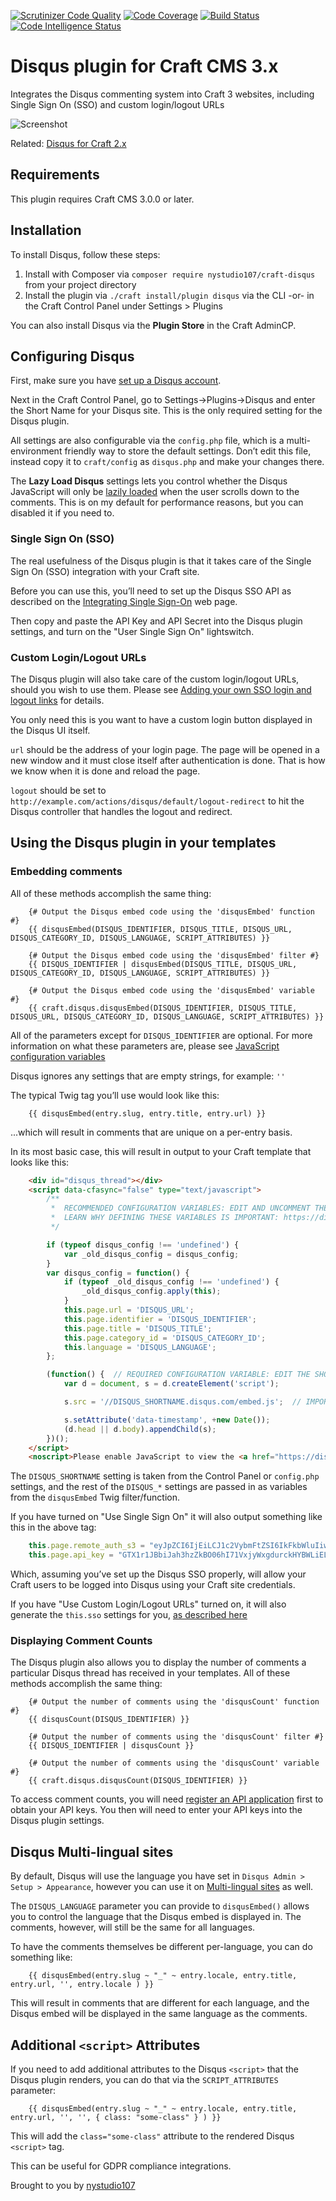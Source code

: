 [![Scrutinizer Code Quality](https://scrutinizer-ci.com/g/nystudio107/craft-disqus/badges/quality-score.png?b=v1)](https://scrutinizer-ci.com/g/nystudio107/craft-disqus/?branch=v1) [![Code Coverage](https://scrutinizer-ci.com/g/nystudio107/craft-disqus/badges/coverage.png?b=v1)](https://scrutinizer-ci.com/g/nystudio107/craft-disqus/?branch=v1) [![Build Status](https://scrutinizer-ci.com/g/nystudio107/craft-disqus/badges/build.png?b=v1)](https://scrutinizer-ci.com/g/nystudio107/craft-disqus/build-status/v1) [![Code Intelligence Status](https://scrutinizer-ci.com/g/nystudio107/craft-disqus/badges/code-intelligence.svg?b=v1)](https://scrutinizer-ci.com/code-intelligence)

# Disqus plugin for Craft CMS 3.x

Integrates the Disqus commenting system into Craft 3 websites, including Single Sign On (SSO) and custom login/logout URLs

![Screenshot](./resources/img/plugin-logo.png)

Related: [Disqus for Craft 2.x](https://github.com/nystudio107/disqus)

## Requirements

This plugin requires Craft CMS 3.0.0 or later.

## Installation

To install Disqus, follow these steps:

1. Install with Composer via `composer require nystudio107/craft-disqus` from your project directory
2. Install the plugin via `./craft install/plugin disqus` via the CLI -or- in the Craft Control Panel under Settings > Plugins

You can also install Disqus via the **Plugin Store** in the Craft AdminCP.

## Configuring Disqus

First, make sure you have [set up a Disqus account](https://disqus.com/websites/).

Next in the Craft Control Panel, go to Settings->Plugins->Disqus and enter the Short Name for your Disqus site.  This is the only required setting for the Disqus plugin.

All settings are also configurable via the `config.php` file, which is a multi-environment friendly way to store the default settings.  Don’t edit this file, instead copy it to `craft/config` as `disqus.php` and make your changes there.

The **Lazy Load Disqus** settings lets you control whether the Disqus JavaScript will only be [lazily loaded](https://www.samclarke.com/lazy-loading-disqus/) when the user scrolls down to the comments. This is on my default for performance reasons, but you can disabled it if you need to.

### Single Sign On (SSO)

The real usefulness of the Disqus plugin is that it takes care of the Single Sign On (SSO) integration with your Craft site.

Before you can use this, you’ll need to set up the Disqus SSO API as described on the [Integrating Single Sign-On](https://help.disqus.com/customer/portal/articles/236206-integrating-single-sign-on) web page.

Then copy and paste the API Key and API Secret into the Disqus plugin settings, and turn on the "User Single Sign On" lightswitch.

### Custom Login/Logout URLs

The Disqus plugin will also take care of the custom login/logout URLs, should you wish to use them.  Please see [Adding your own SSO login and logout links](https://help.disqus.com/customer/portal/articles/236206-integrating-single-sign-on#sso-login) for details.

You only need this is you want to have a custom login button displayed in the Disqus UI itself.  

`url` should be the address of your login page. The page will be opened in a new window and it must close itself after authentication is done. That is how we know when it is done and reload the page.

`logout` should be set to `http://example.com/actions/disqus/default/logout-redirect` to hit the Disqus controller that handles the logout and redirect.

## Using the Disqus plugin in your templates

### Embedding comments

All of these methods accomplish the same thing:

```twig
    {# Output the Disqus embed code using the 'disqusEmbed' function #}
    {{ disqusEmbed(DISQUS_IDENTIFIER, DISQUS_TITLE, DISQUS_URL, DISQUS_CATEGORY_ID, DISQUS_LANGUAGE, SCRIPT_ATTRIBUTES) }}

    {# Output the Disqus embed code using the 'disqusEmbed' filter #}
    {{ DISQUS_IDENTIFIER | disqusEmbed(DISQUS_TITLE, DISQUS_URL, DISQUS_CATEGORY_ID, DISQUS_LANGUAGE, SCRIPT_ATTRIBUTES) }}

    {# Output the Disqus embed code using the 'disqusEmbed' variable #}
    {{ craft.disqus.disqusEmbed(DISQUS_IDENTIFIER, DISQUS_TITLE, DISQUS_URL, DISQUS_CATEGORY_ID, DISQUS_LANGUAGE, SCRIPT_ATTRIBUTES) }}
```

All of the parameters except for `DISQUS_IDENTIFIER` are optional.  For more information on what these parameters are, please see [JavaScript configuration variables](https://help.disqus.com/customer/portal/articles/472098-javascript-configuration-variables)

Disqus ignores any settings that are empty strings, for example: `''`

The typical Twig tag you’ll use would look like this:

```twig
    {{ disqusEmbed(entry.slug, entry.title, entry.url) }}
```

...which will result in comments that are unique on a per-entry basis.

In its most basic case, this will result in output to your Craft template that looks like this:

```html
    <div id="disqus_thread"></div>
    <script data-cfasync="false" type="text/javascript">
        /**
         *  RECOMMENDED CONFIGURATION VARIABLES: EDIT AND UNCOMMENT THE SECTION BELOW TO INSERT DYNAMIC VALUES FROM YOUR PLATFORM OR CMS.
         *  LEARN WHY DEFINING THESE VARIABLES IS IMPORTANT: https://disqus.com/admin/universalcode/#configuration-variables
         */

        if (typeof disqus_config !== 'undefined') {
            var _old_disqus_config = disqus_config;
        }
        var disqus_config = function() {
            if (typeof _old_disqus_config !== 'undefined') {
                _old_disqus_config.apply(this);
            }
            this.page.url = 'DISQUS_URL';
            this.page.identifier = 'DISQUS_IDENTIFIER';
            this.page.title = 'DISQUS_TITLE';
            this.page.category_id = 'DISQUS_CATEGORY_ID';
            this.language = 'DISQUS_LANGUAGE';
        };

        (function() {  // REQUIRED CONFIGURATION VARIABLE: EDIT THE SHORTNAME BELOW
            var d = document, s = d.createElement('script');

            s.src = '//DISQUS_SHORTNAME.disqus.com/embed.js';  // IMPORTANT: Replace EXAMPLE with your forum shortname!

            s.setAttribute('data-timestamp', +new Date());
            (d.head || d.body).appendChild(s);
        })();
    </script>
    <noscript>Please enable JavaScript to view the <a href="https://disqus.com/?ref_noscript" rel="nofollow">comments powered by Disqus.</a></noscript>
```

The `DISQUS_SHORTNAME` setting is taken from the Control Panel or `config.php` settings, and the rest of the `DISQUS_*` settings are passed in as variables from the `disqusEmbed` Twig filter/function.

If you have turned on "Use Single Sign On" it will also output something like this in the above tag:

```js
    this.page.remote_auth_s3 = "eyJpZCI6IjEiLCJ1c2VybmFtZSI6IkFkbWluIiwiZW1haWwiOiJhbmRyZXdAbWVnYWxvbWFuaWFjLmNvbSJ9 c0e4b8f2eca3c0e995cdd64ba2dedd720820ab5b 1431214361";
    this.page.api_key = "GTX1r1JBbiJah3hzZkBO06hI71VxjyWxgdurckHYBWLiELkHDidVmnDkBW0XeROe";
```

Which, assuming you’ve set up the Disqus SSO properly, will allow your Craft users to be logged into Disqus using your Craft site credentials.

If you have "Use Custom Login/Logout URLs" turned on, it will also generate the `this.sso` settings for you, [as described here](https://help.disqus.com/customer/portal/articles/236206-integrating-single-sign-on#sso-login)

### Displaying Comment Counts

The Disqus plugin also allows you to display the number of comments a particular Disqus thread has received in your templates. All of these methods accomplish the same thing:

```twig
    {# Output the number of comments using the 'disqusCount' function #}
    {{ disqusCount(DISQUS_IDENTIFIER) }}

    {# Output the number of comments using the 'disqusCount' filter #}
    {{ DISQUS_IDENTIFIER | disqusCount }}

    {# Output the number of comments using the 'disqusCount' variable #}
    {{ craft.disqus.disqusCount(DISQUS_IDENTIFIER) }}
```
To access comment counts, you will need [register an API application](https://help.disqus.com/customer/portal/articles/787016-how-to-create-an-api-application) first to obtain your API keys. You then will need to enter your API keys into the Disqus plugin settings.

## Disqus Multi-lingual sites

By default, Disqus will use the language you have set in `Disqus Admin > Setup > Appearance`, however you can use it on [Multi-lingual sites](https://help.disqus.com/customer/portal/articles/466249-multi-lingual-websites) as well.

The `DISQUS_LANGUAGE` parameter you can provide to `disqusEmbed()` allows you to control the language that the Disqus embed is displayed in. The comments, however, will still be the same for all languages.

To have the comments themselves be different per-language, you can do something like:

```twig
    {{ disqusEmbed(entry.slug ~ "_" ~ entry.locale, entry.title, entry.url, '', entry.locale ) }}
```

This will result in comments that are different for each language, and the Disqus embed will be displayed in the same language as the comments.

## Additional `<script>` Attributes

If you need to add additional attributes to the Disqus `<script>` that the Disqus plugin renders, you can do that via the `SCRIPT_ATTRIBUTES` parameter:

```twig
    {{ disqusEmbed(entry.slug ~ "_" ~ entry.locale, entry.title, entry.url, '', '', { class: "some-class" } ) }}
```

This will add the `class="some-class"` attribute to the rendered Disqus `<script>` tag.

This can be useful for GDPR compliance integrations.

Brought to you by [nystudio107](https://nystudio107.com)
